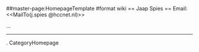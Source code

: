 ##master-page:HomepageTemplate
#format wiki
== Jaap Spies ==
Email: <<MailTo(j.spies @hccnet.nl)>>

...

----
 . CategoryHomepage
